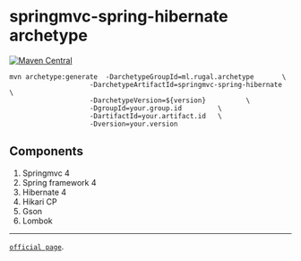springmvc-spring-hibernate archetype
==========================

[![Maven Central](https://maven-badges.herokuapp.com/maven-central/ml.rugal.archetype/springmvc-spring-hibernate/badge.svg?style=plastic)](https://maven-badges.herokuapp.com/maven-central/ml.rugal.archetype/springmvc-spring-hibernate)


    mvn archetype:generate  -DarchetypeGroupId=ml.rugal.archetype       \
                        -DarchetypeArtifactId=springmvc-spring-hibernate  \
                        -DarchetypeVersion=${version}          \
                        -DgroupId=your.group.id         \
                        -DartifactId=your.artifact.id   \
                        -Dversion=your.version



## Components

1. Springmvc 4
2. Spring framework 4
3. Hibernate 4
4. Hikari CP
5. Gson
6. Lombok


---------------------

[`official page`](http://rugal.github.io/development/2014/07/06/my-archetype-in-maven).

